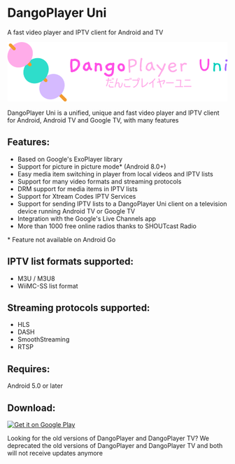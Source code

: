 # DangoPlayer Uni
A fast video player and IPTV client for Android and TV

<img alt='DangoPlayer Uni Logo' width='700' src='https://raw.githubusercontent.com/brunochanrio/DangoPlayer/main/DangoPlayerUni_Logo.png'/>

DangoPlayer Uni is a unified, unique and fast video player and IPTV client for Android, Android TV and Google TV, with many features

## Features:
- Based on Google's ExoPlayer library
- Support for picture in picture mode* (Android 8.0+)
- Easy media item switching in player from local videos and IPTV lists
- Support for many video formats and streaming protocols
- DRM support for media items in IPTV lists
- Support for Xtream Codes IPTV Services
- Support for sending IPTV lists to a DangoPlayer Uni client on a television device running Android TV or Google TV 
- Integration with the Google's Live Channels app 
- More than 1000 free online radios thanks to SHOUTcast Radio

\* Feature not available on Android Go

## IPTV list formats supported:
- M3U / M3U8
- WiiMC-SS list format

## Streaming protocols supported:
- HLS
- DASH
- SmoothStreaming
- RTSP

## Requires:
Android 5.0 or later

## Download:

<a href='https://play.google.com/store/apps/details?id=com.brunochanrio.dangoplayeruni&pcampaignid=pcampaignidMKT-Other-global-all-co-prtnr-py-PartBadge-Mar2515-1'><img alt='Get it on Google Play' height='80' src='https://play.google.com/intl/en_us/badges/static/images/badges/en_badge_web_generic.png'/></a>

Looking for the old versions of DangoPlayer and DangoPlayer TV? We deprecated the old versions of DangoPlayer and DangoPlayer TV and both will not receive updates anymore
